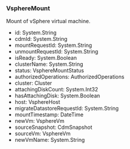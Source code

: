 ### VsphereMount
Mount of vSphere virtual machine.

- id: System.String
- cdmId: System.String
- mountRequestId: System.String
- unmountRequestId: System.String
- isReady: System.Boolean
- clusterName: System.String
- status: VsphereMountStatus
- authorizedOperations: AuthorizedOperations
- cluster: Cluster
- attachingDiskCount: System.Int32
- hasAttachingDisk: System.Boolean
- host: VsphereHost
- migrateDatastoreRequestId: System.String
- mountTimestamp: DateTime
- newVm: VsphereVm
- sourceSnapshot: CdmSnapshot
- sourceVm: VsphereVm
- newVmName: System.String
